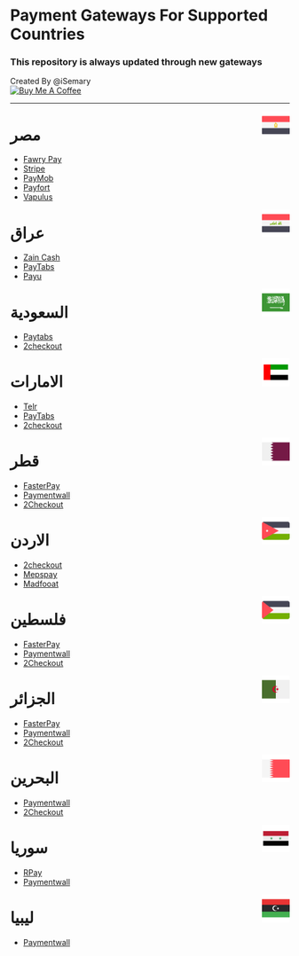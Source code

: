 # Payment Gateways For Supported Countries

### This repository is always updated through new gateways
Created By @iSemary
<br>
<a href="https://www.buymeacoffee.com/iSemary" target="_blank"><img src="https://cdn.buymeacoffee.com/buttons/default-orange.png" alt="Buy Me A Coffee" height="41" width="174"></a>

<hr>

<img src="assets/002-egypt.png" align="right" width="50px" />

# مصر 

- [Fawry Pay](https://fawry.com/fawrypaymerchant/)
- [Stripe](https://stripe.com/)
- [PayMob](https://paymob.com/en)
- [Payfort](https://paymentservices.amazon.com/)
- [Vapulus](https://vapulus.com/business/)

<img src="assets/004-iraq.png" align="right" width="50px" />

# عراق

- [Zain Cash](https://www.zaincash.iq/business/payment-gateway-faq)
- [PayTabs](https://site.paytabs.com/en)
- [Payu](https://payu.in/)

<img src="assets/001-saudi-arabia.png" align="right" width="50px" />

# السعودية

- [Paytabs](https://site.paytabs.com/en)
- [2checkout](https://www.2checkout.com/)

<img src="assets/003-united-arab-emirates.png" align="right" width="50px" />

# الامارات

- [Telr](https://telr.com/)
- [PayTabs](https://site.paytabs.com/en)
- [2checkout](https://www.2checkout.com/)

<img src="assets/006-qatar.png" align="right" width="50px" />

# قطر

- [FasterPay](https://www.fasterpay.com/)
- [Paymentwall](https://www.paymentwall.com/en)
- [2Checkout](https://www.2checkout.com/)

<img src="assets/007-jordan.png" align="right" width="50px" />

# الاردن

- [2checkout](https://www.2checkout.com/)
- [Mepspay](https://mepspay.com/)
- [Madfooat]()

<img src="assets/005-palestine.png" align="right" width="50px" />

# فلسطين

- [FasterPay](https://www.fasterpay.com/)
- [Paymentwall](https://www.paymentwall.com/en)
- [2Checkout](https://www.2checkout.com/)

<img src="assets/008-algeria.png" align="right" width="50px" />

# الجزائر

- [FasterPay](https://www.fasterpay.com/)
- [Paymentwall](https://www.paymentwall.com/en)
- [2Checkout](https://www.2checkout.com/)

<img src="assets/009-bahrain.png" align="right" width="50px" />

# البحرين

- [Paymentwall](https://www.paymentwall.com/en)
- [2Checkout](https://www.2checkout.com/)

<img src="assets/002-syria.png" align="right" width="50px" />

# سوريا

- [RPay](https://www.rpaygateway.com/payment-gateways/syria)
- [Paymentwall](https://www.paymentwall.com/en)


<img src="assets/001-libya.png" align="right" width="50px" />

# ليبيا

- [Paymentwall](https://www.paymentwall.com/en)
